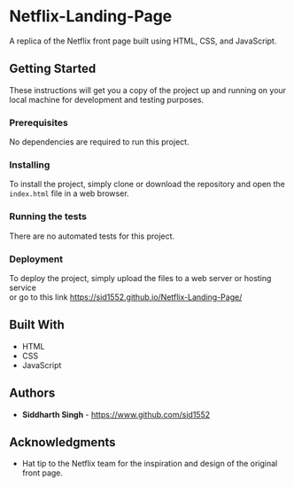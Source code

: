 # Netflix-Landing-Page

A replica of the Netflix front page built using HTML, CSS, and JavaScript.

## Getting Started

These instructions will get you a copy of the project up and running on your local machine for development and testing purposes.

### Prerequisites

No dependencies are required to run this project.

### Installing

To install the project, simply clone or download the repository and open the `index.html` file in a web browser.

### Running the tests

There are no automated tests for this project.

### Deployment

To deploy the project, simply upload the files to a web server or hosting service <br /> or go to this link https://sid1552.github.io/Netflix-Landing-Page/

## Built With

* HTML
* CSS
* JavaScript



## Authors

* **Siddharth Singh** - https://www.github.com/sid1552


## Acknowledgments

* Hat tip to the Netflix team for the inspiration and design of the original front page.
